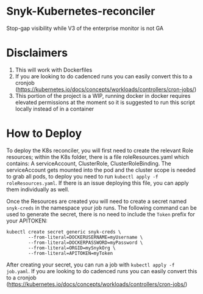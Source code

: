 # Snyk-Kubernetes-reconciler
Stop-gap visibility while V3 of the enterprise monitor is not GA

# Disclaimers 

1. This will work with Dockerfiles
2.  If you are looking to do cadenced runs you can easily convert this to a cronjob (https://kubernetes.io/docs/concepts/workloads/controllers/cron-jobs/)
3.  This portion of the project is a WIP, running docker in docker requires elevated permissions at the moment so it is suggested to run this script locally instead of in a container

# How to Deploy

To deploy the K8s reconciler, you will first need to create the relevant Role resources; within the K8s folder, there is a file roleResources.yaml which contains: A serviceAccount, ClusterRole, ClusterRoleBinding. The serviceAccount gets mounted into the pod and the cluster scope is needed to grab all pods, to deploy you need to run `kubectl apply -f roleResources.yaml`. If there is an issue deploying this file, you can apply them individually as well.

Once the Resources are created you will need to create a secret named `snyk-creds` in the namespace your job runs. The following command can be used to generate the secret, there is no need to include the `Token` prefix for your APITOKEN:
```
kubectl create secret generic snyk-creds \                       
        --from-literal=DOCKERUSERNAME=myUsername \
        --from-literal=DOCKERPASSWORD=myPassword \
        --from-literal=ORGID=mySnykOrg \
        --from-literal=APITOKEN=myToken
```
After creating your secret, you can run a job with `kubectl apply -f job.yaml`. If you are looking to do cadenced runs you can easily convert this to a cronjob (https://kubernetes.io/docs/concepts/workloads/controllers/cron-jobs/)
